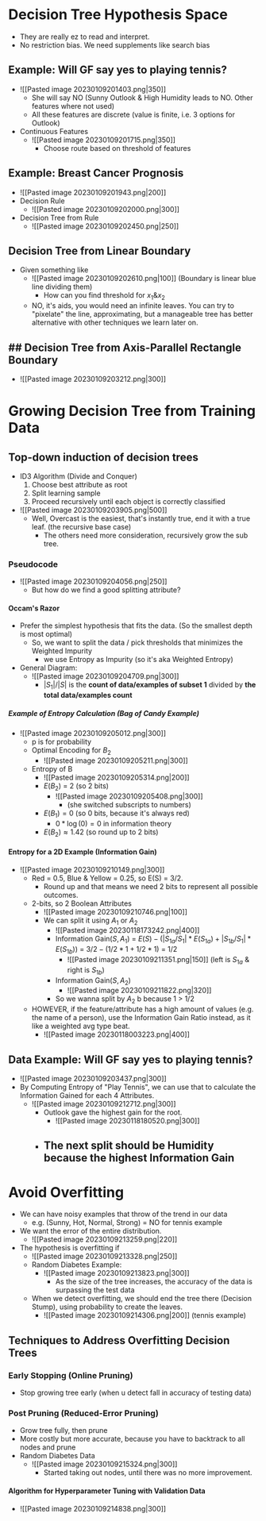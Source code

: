 # Decision Tree Hypothesis Space
- They are really ez to read and interpret.
- No restriction bias. We need supplements like search bias
## Example: Will GF say yes to playing tennis? 
- ![[Pasted image 20230109201403.png|350]]
	- She will say NO (Sunny Outlook & High Humidity leads to NO. Other features where not used)
	- All these features are discrete (value is finite, i.e. 3 options for Outlook)
- Continuous Features 
	- ![[Pasted image 20230109201715.png|350]]
		- Choose route based on threshold of features
## Example: Breast Cancer Prognosis 
- ![[Pasted image 20230109201943.png|200]]
- Decision Rule
	- ![[Pasted image 20230109202000.png|300]]
- Decision Tree from Rule
	- ![[Pasted image 20230109202450.png|250]]
## Decision Tree from Linear Boundary
- Given something like
	- ![[Pasted image 20230109202610.png|100]] (Boundary is linear blue line dividing them)
		- How can you find threshold for $x_{1} \& x_{2}$
	- NO, it's aids, you would need an infinite leaves. You can try to "pixelate" the line, approximating, but a manageable tree has better alternative with other techniques we learn later on.
## ## Decision Tree from Axis-Parallel Rectangle Boundary
- ![[Pasted image 20230109203212.png|300]]
# Growing Decision Tree from Training Data
## Top-down induction of decision trees
- ID3 Algorithm (Divide and Conquer)
	1. Choose best attribute as root
	2. Split learning sample
	3. Proceed recursively until each object is correctly classified
- ![[Pasted image 20230109203905.png|500]]
	- Well, Overcast is the easiest, that's instantly true, end it with a true leaf. (the recursive base case)
		- The others need more consideration, recursively grow the sub tree.
### Pseudocode
- ![[Pasted image 20230109204056.png|250]]
	- But how do we find a good splitting attribute?
#### Occam's Razor
- Prefer the simplest hypothesis that fits the data. (So the smallest depth is most optimal)
	- So, we want to split the data / pick thresholds that minimizes the Weighted Impurity
		- we use Entropy as Impurity (so it's aka Weighted Entropy)
- General Diagram:
	- ![[Pasted image 20230109204709.png|300]]
		- $|S_{1}|/|S|$ is the **count of data/examples of subset 1** divided by **the total data/examples count**
##### Example of Entropy Calculation (Bag of Candy Example)
- ![[Pasted image 20230109205012.png|300]]
	- p is for probability
	- Optimal Encoding for $B_2$
		- ![[Pasted image 20230109205211.png|300]]
	- Entropy of B
		- ![[Pasted image 20230109205314.png|200]]
		- $E(B_2$) = 2 (so 2 bits)
			- ![[Pasted image 20230109205408.png|300]] 
				- (she switched subscripts to numbers)
		- $E(B_1) = 0$ (so 0 bits, because it's always red)
			- $0*\log(0) = 0$ in information theory
		- $E(B_2) \approx 1.42$ (so round up to 2 bits)
#### Entropy for a 2D Example (Information Gain)
- ![[Pasted image 20230109210149.png|300]]
	- Red = 0.5, Blue & Yellow = 0.25, so E(S) = 3/2.
		- Round up and that means we need 2 bits to represent all possible outcomes.
	- 2-bits, so 2 Boolean Attributes
		- ![[Pasted image 20230109210746.png|100]]
		- We can split it using $A_1$ or $A_2$
			- ![[Pasted image 20230118173242.png|400]]
			- Information Gain($S, A_1$) = $E(S) - (|S_{1a}/S_{1}| * E(S_{1a}) + |S_{1b}/S_{1}| * E(S_{1b}))$ = $3/2 - (1/2 * 1 + 1/2 * 1)$ = $1/2$
				- ![[Pasted image 20230109211351.png|150]] (left is $S_{1a}$ & right is $S_{1b}$)
			- Information Gain($S, A_2$)
				- ![[Pasted image 20230109211822.png|320]]
			- So we wanna split by $A_2$ b because 1 > 1/2
	- HOWEVER, if the feature/attribute has a high amount of values (e.g. the name of a person), use the Information Gain Ratio instead, as it like a weighted avg type beat.
		- ![[Pasted image 20230118003223.png|400]]
## Data Example: Will GF say yes to playing tennis? 
- ![[Pasted image 20230109203437.png|300]]	
- By Computing Entropy of "Play Tennis", we can use that to calculate the Information Gained for each 4 Attributes.
	- ![[Pasted image 20230109212712.png|300]]
		- Outlook gave the highest gain for the root.
			- ![[Pasted image 20230118180520.png|300]]
		- The next split should be Humidity because the highest Information Gain
			- 
# Avoid Overfitting
- We can have noisy examples that throw of the trend in our data
	- e.g. (Sunny, Hot, Normal, Strong) = NO for tennis example
- We want the error of the entire distribution.
	- ![[Pasted image 20230109213259.png|220]]
- The hypothesis is overfitting if
	- ![[Pasted image 20230109213328.png|250]]
	- Random Diabetes Example:
		- ![[Pasted image 20230109213823.png|300]]
			- As the size of the tree increases, the accuracy of the data is surpassing the test data
	- When we detect overfitting, we should end the tree there (Decision Stump), using probability to create the leaves. 
		- ![[Pasted image 20230109214306.png|200]] (tennis example)
## Techniques to Address Overfitting Decision Trees
### Early Stopping (Online Pruning)
- Stop growing tree early (when u detect fall in accuracy of testing data)
### Post Pruning (Reduced-Error Pruning)
- Grow tree fully, then prune
- More costly but more accurate, because you have to backtrack to all nodes and prune
- Random Diabetes Data
	- ![[Pasted image 20230109215324.png|300]]
		- Started taking out nodes, until there was no more improvement.
#### Algorithm for Hyperparameter Tuning with Validation Data
- ![[Pasted image 20230109214838.png|300]]